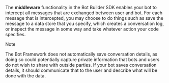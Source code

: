 The **middleware** functionality in the Bot Builder SDK enables your bot to intercept all messages that are exchanged between user and bot. 
For each message that is intercepted, you may choose to do things such as 
save the message to a data store that you specify, which creates a conversation log, or 
inspect the message in some way and take whatever action your code specifies. 

> [!NOTE]
> The Bot Framework does not automatically save conversation details, 
> as doing so could potentially capture private information that bots and users do not wish to share 
> with outside parties. 
> If your bot saves conversation details, 
> it should communicate that to the user and describe what will be done with the data.